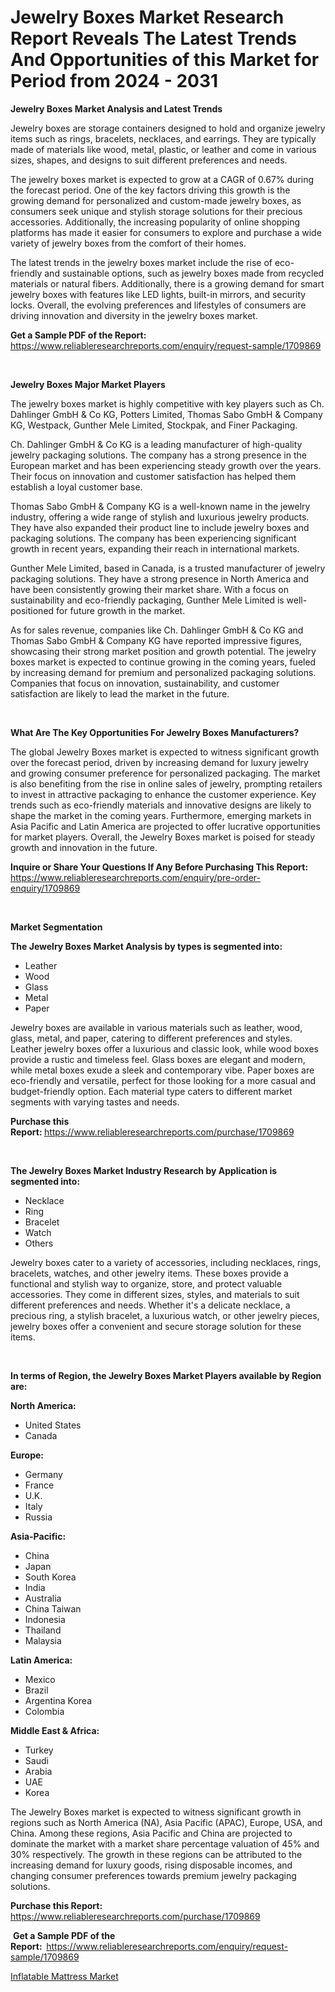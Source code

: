 <p><h1>Jewelry Boxes Market Research Report Reveals The Latest Trends And Opportunities of this Market for Period from 2024 - 2031</h1></p><p><strong>Jewelry Boxes Market Analysis and Latest Trends</strong></p>
<p><p>Jewelry boxes are storage containers designed to hold and organize jewelry items such as rings, bracelets, necklaces, and earrings. They are typically made of materials like wood, metal, plastic, or leather and come in various sizes, shapes, and designs to suit different preferences and needs.</p><p>The jewelry boxes market is expected to grow at a CAGR of 0.67% during the forecast period. One of the key factors driving this growth is the growing demand for personalized and custom-made jewelry boxes, as consumers seek unique and stylish storage solutions for their precious accessories. Additionally, the increasing popularity of online shopping platforms has made it easier for consumers to explore and purchase a wide variety of jewelry boxes from the comfort of their homes.</p><p>The latest trends in the jewelry boxes market include the rise of eco-friendly and sustainable options, such as jewelry boxes made from recycled materials or natural fibers. Additionally, there is a growing demand for smart jewelry boxes with features like LED lights, built-in mirrors, and security locks. Overall, the evolving preferences and lifestyles of consumers are driving innovation and diversity in the jewelry boxes market.</p></p>
<p><strong>Get a Sample PDF of the Report:&nbsp;</strong> <a href="https://www.reliableresearchreports.com/enquiry/request-sample/1709869">https://www.reliableresearchreports.com/enquiry/request-sample/1709869</a></p>
<p>&nbsp;</p>
<p><strong>Jewelry Boxes Major Market Players</strong></p>
<p><p>The jewelry boxes market is highly competitive with key players such as Ch. Dahlinger GmbH & Co KG, Potters Limited, Thomas Sabo GmbH & Company KG, Westpack, Gunther Mele Limited, Stockpak, and Finer Packaging. </p><p>Ch. Dahlinger GmbH & Co KG is a leading manufacturer of high-quality jewelry packaging solutions. The company has a strong presence in the European market and has been experiencing steady growth over the years. Their focus on innovation and customer satisfaction has helped them establish a loyal customer base.</p><p>Thomas Sabo GmbH & Company KG is a well-known name in the jewelry industry, offering a wide range of stylish and luxurious jewelry products. They have also expanded their product line to include jewelry boxes and packaging solutions. The company has been experiencing significant growth in recent years, expanding their reach in international markets.</p><p>Gunther Mele Limited, based in Canada, is a trusted manufacturer of jewelry packaging solutions. They have a strong presence in North America and have been consistently growing their market share. With a focus on sustainability and eco-friendly packaging, Gunther Mele Limited is well-positioned for future growth in the market.</p><p>As for sales revenue, companies like Ch. Dahlinger GmbH & Co KG and Thomas Sabo GmbH & Company KG have reported impressive figures, showcasing their strong market position and growth potential. The jewelry boxes market is expected to continue growing in the coming years, fueled by increasing demand for premium and personalized packaging solutions. Companies that focus on innovation, sustainability, and customer satisfaction are likely to lead the market in the future.</p></p>
<p>&nbsp;</p>
<p><strong>What Are The Key Opportunities For Jewelry Boxes Manufacturers?</strong></p>
<p><p>The global Jewelry Boxes market is expected to witness significant growth over the forecast period, driven by increasing demand for luxury jewelry and growing consumer preference for personalized packaging. The market is also benefiting from the rise in online sales of jewelry, prompting retailers to invest in attractive packaging to enhance the customer experience. Key trends such as eco-friendly materials and innovative designs are likely to shape the market in the coming years. Furthermore, emerging markets in Asia Pacific and Latin America are projected to offer lucrative opportunities for market players. Overall, the Jewelry Boxes market is poised for steady growth and innovation in the future.</p></p>
<p><strong>Inquire or Share Your Questions If Any Before Purchasing This Report:</strong> <a href="https://www.reliableresearchreports.com/enquiry/pre-order-enquiry/1709869">https://www.reliableresearchreports.com/enquiry/pre-order-enquiry/1709869</a></p>
<p>&nbsp;</p>
<p><strong>Market Segmentation</strong></p>
<p><strong>The Jewelry Boxes Market Analysis by types is segmented into:</strong></p>
<p><ul><li>Leather</li><li>Wood</li><li>Glass</li><li>Metal</li><li>Paper</li></ul></p>
<p><p>Jewelry boxes are available in various materials such as leather, wood, glass, metal, and paper, catering to different preferences and styles. Leather jewelry boxes offer a luxurious and classic look, while wood boxes provide a rustic and timeless feel. Glass boxes are elegant and modern, while metal boxes exude a sleek and contemporary vibe. Paper boxes are eco-friendly and versatile, perfect for those looking for a more casual and budget-friendly option. Each material type caters to different market segments with varying tastes and needs.</p></p>
<p><strong>Purchase this Report:&nbsp;</strong><a href="https://www.reliableresearchreports.com/purchase/1709869">https://www.reliableresearchreports.com/purchase/1709869</a></p>
<p>&nbsp;</p>
<p><strong>The Jewelry Boxes Market Industry Research by Application is segmented into:</strong></p>
<p><ul><li>Necklace</li><li>Ring</li><li>Bracelet</li><li>Watch</li><li>Others</li></ul></p>
<p><p>Jewelry boxes cater to a variety of accessories, including necklaces, rings, bracelets, watches, and other jewelry items. These boxes provide a functional and stylish way to organize, store, and protect valuable accessories. They come in different sizes, styles, and materials to suit different preferences and needs. Whether it's a delicate necklace, a precious ring, a stylish bracelet, a luxurious watch, or other jewelry pieces, jewelry boxes offer a convenient and secure storage solution for these items.</p></p>
<p>&nbsp;</p>
<p><strong>In terms of Region, the Jewelry Boxes Market Players available by Region are:</strong></p>
<p>
    <p> <strong> North America: </strong>
        <ul>
            <li>United States</li>
            <li>Canada</li>
        </ul>
        </p> 
    <p> <strong> Europe: </strong>
        <ul>
            <li>Germany</li>
            <li>France</li>
            <li>U.K.</li>
            <li>Italy</li>
            <li>Russia</li>
        </ul>
        </p> 
    <p> <strong> Asia-Pacific: </strong>
        <ul>
            <li>China</li>
            <li>Japan</li>
            <li>South Korea</li>
            <li>India</li>
            <li>Australia</li>
            <li>China Taiwan</li>
            <li>Indonesia</li>
            <li>Thailand</li>
            <li>Malaysia</li>
        </ul>
        </p> 
    <p> <strong> Latin America: </strong>
        <ul>
            <li>Mexico</li>
            <li>Brazil</li>
            <li>Argentina Korea</li>
            <li>Colombia</li>
        </ul>
        </p> 
    <p> <strong> Middle East & Africa: </strong>
        <ul>
            <li>Turkey</li>
            <li>Saudi</li>
            <li>Arabia</li>
            <li>UAE</li>
            <li>Korea</li>
        </ul>
    </p>
    </p>
<p><p>The Jewelry Boxes market is expected to witness significant growth in regions such as North America (NA), Asia Pacific (APAC), Europe, USA, and China. Among these regions, Asia Pacific and China are projected to dominate the market with a market share percentage valuation of 45% and 30% respectively. The growth in these regions can be attributed to the increasing demand for luxury goods, rising disposable incomes, and changing consumer preferences towards premium jewelry packaging solutions.</p></p>
<p><strong>Purchase this Report: </strong><a href="https://www.reliableresearchreports.com/purchase/1709869">https://www.reliableresearchreports.com/purchase/1709869</a></p>
<p>&nbsp;<strong>Get a Sample PDF of the Report:&nbsp;&nbsp;</strong><a href="https://www.reliableresearchreports.com/enquiry/request-sample/1709869">https://www.reliableresearchreports.com/enquiry/request-sample/1709869</a></p>
<p><strong></strong></p>
<p><p><a href="https://github.com/bmorecock/Market-Research-Report-List-2/blob/main/inflatable-mattress-market.md">Inflatable Mattress Market</a></p></p>